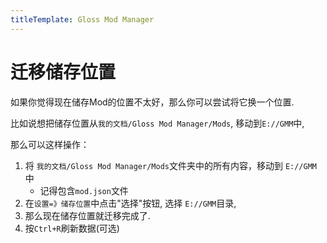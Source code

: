 ```yaml
---
titleTemplate: Gloss Mod Manager
---
```

# 迁移储存位置

如果你觉得现在储存Mod的位置不太好，那么你可以尝试将它换一个位置.

比如说想把储存位置从`我的文档/Gloss Mod Manager/Mods`, 移动到`E://GMM`中, 

那么可以这样操作：
1. 将 `我的文档/Gloss Mod Manager/Mods`文件夹中的所有内容，移动到 `E://GMM` 中
   - 记得包含`mod.json`文件
2. 在`设置=》储存位置`中点击"选择"按钮, 选择 `E://GMM`目录, 
3. 那么现在储存位置就迁移完成了.
4. 按`Ctrl+R`刷新数据(可选)
